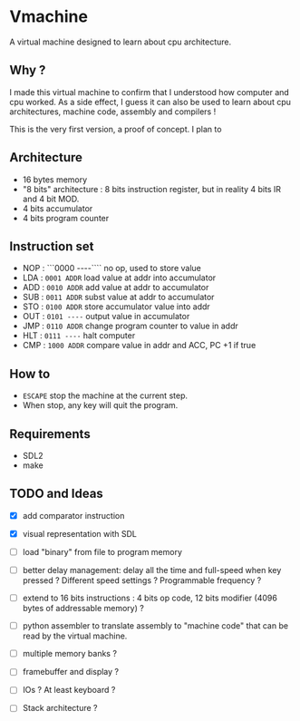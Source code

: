 # Vmachine

A virtual machine designed to learn about cpu architecture.

## Why ?

I made this virtual machine to confirm that I understood how computer and cpu worked.
As a side effect, I guess it can also be used to learn about cpu architectures, machine code, assembly and compilers !

This is the very first version, a proof of concept. I plan to 

## Architecture

- 16 bytes memory
- "8 bits" architecture : 8 bits instruction register, but in reality 4 bits IR and 4 bit MOD.
- 4 bits accumulator
- 4 bits program counter

## Instruction set

- NOP : ```0000 ----```` no op, used to store value
- LDA : ```0001 ADDR``` load value at addr into accumulator
- ADD : ```0010 ADDR``` add value at addr to accumulator
- SUB : ```0011 ADDR``` subst value at addr to accumulator
- STO : ```0100 ADDR``` store accumulator value into addr
- OUT : ```0101 ----``` output value in accumulator
- JMP : ```0110 ADDR``` change program counter to value in addr
- HLT : ```0111 ----``` halt computer
- CMP : ```1000 ADDR``` compare value in addr and ACC, PC +1 if true

## How to

- ```ESCAPE``` stop the machine at the current step.
- When stop, any key will quit the program.

## Requirements

- SDL2
- make

## TODO and Ideas

- [x] add comparator instruction
- [x] visual representation with SDL
- [ ] load "binary" from file to program memory
- [ ] better delay management: delay all the time and full-speed when key pressed ? Different speed settings ? Programmable frequency ?
- [ ] extend to 16 bits instructions : 4 bits op code, 12 bits modifier (4096 bytes of addressable memory) ?
- [ ] python assembler to translate assembly to "machine code" that can be read by the virtual machine.
- [ ] multiple memory banks ?
- [ ] framebuffer and display ?
- [ ] IOs ? At least keyboard ?
- [ ] Stack architecture ?


